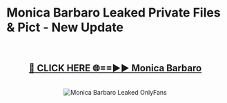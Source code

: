 # Monica Barbaro Leaked Private Files & Pict - New Update
<br>
<div align="center">
<h2><a href="https://mediafilles.blogspot.com/?title=Monica_Barbaro" rel="nofollow">🔴 CLICK HERE 🌐==►► Monica Barbaro</a></h2>
<br>
<a href="https://mediafilles.blogspot.com/?title=Monica_Barbaro" rel="nofollow" data-target="animated-image.originalLink"><img src="https://i.ibb.co.com/WyWwxjT/player-gif2.gif" alt="Monica Barbaro Leaked OnlyFans" style="max-width: 100%; display: inline-block;" data-target="animated-image.originalImage"></a>
</div>
<br>